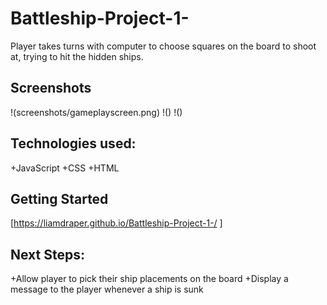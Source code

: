 # Battleship-Project-1-

Player takes turns with computer to choose squares on the board to shoot at, trying to hit the hidden ships.

## Screenshots
!(screenshots/gameplayscreen.png)
!()
!()
## Technologies used:
+JavaScript
+CSS 
+HTML

## Getting Started
[https://liamdraper.github.io/Battleship-Project-1-/ ]

## Next Steps:
+Allow player to pick their ship placements on the board
+Display a message to the player whenever a ship is sunk
